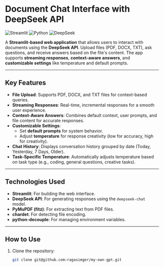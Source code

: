 # Document Chat Interface with DeepSeek API

![Streamlit](https://img.shields.io/badge/Streamlit-FF4B4B?style=for-the-badge&logo=Streamlit&logoColor=white)
![Python](https://img.shields.io/badge/Python-3776AB?style=for-the-badge&logo=python&logoColor=white)
![DeepSeek](https://img.shields.io/badge/DeepSeek-000000?style=for-the-badge&logo=openai&logoColor=white)

A **Streamlit-based web application** that allows users to interact with documents using the **DeepSeek API**. Upload files (PDF, DOCX, TXT), ask questions, and receive answers based on the file's content. The app supports **streaming responses**, **context-aware answers**, and **customizable settings** like temperature and default prompts.

---

## Key Features

- **File Upload**: Supports PDF, DOCX, and TXT files for context-based queries.
- **Streaming Responses**: Real-time, incremental responses for a smooth user experience.
- **Context-Aware Answers**: Combines default context, user prompts, and file content for accurate responses.
- **Customizable Settings**:
  - Set **default prompts** for system behavior.
  - Adjust **temperature** for response creativity (low for accuracy, high for creativity).
- **Chat History**: Displays conversation history grouped by date (Today, Yesterday, 7 Days, Older).
- **Task-Specific Temperature**: Automatically adjusts temperature based on task type (e.g., coding, general questions, creative tasks).

---

## Technologies Used

- **Streamlit**: For building the web interface.
- **DeepSeek API**: For generating responses using the `deepseek-chat` model.
- **PyMuPDF (fitz)**: For extracting text from PDF files.
- **chardet**: For detecting file encoding.
- **python-decouple**: For managing environment variables.

---

## How to Use

1. Clone the repository:
   ```bash
   git clone git@github.com:ragasimger/my-own-gpt.git